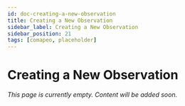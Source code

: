 ```yaml
---
id: doc-creating-a-new-observation
title: Creating a New Observation
sidebar_label: Creating a New Observation
sidebar_position: 21
tags: [comapeo, placeholder]
---
```


# Creating a New Observation

*This page is currently empty. Content will be added soon.*
